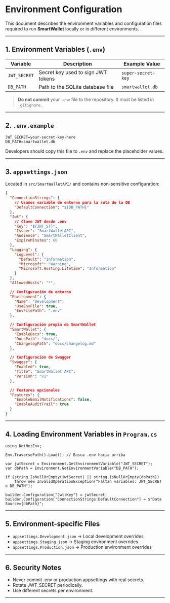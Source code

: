﻿# Environment Configuration

This document describes the environment variables and configuration files required to run **SmartWallet** locally or in different environments.

---

## 1. Environment Variables (`.env`)

| Variable       | Description                                      | Example Value           |
|----------------|--------------------------------------------------|-------------------------|
| `JWT_SECRET`   | Secret key used to sign JWT tokens               | `super-secret-key`      |
| `DB_PATH`      | Path to the SQLite database file                 | `smartwallet.db`        |

> **Do not commit** your `.env` file to the repository. It must be listed in `.gitignore`.

---

## 2. `.env.example`
```
JWT_SECRET=your-secret-key-here 
DB_PATH=smartwallet.db
```
Developers should copy this file to `.env` and replace the placeholder values.

---

## 3. `appsettings.json`

Located in `src/SmartWalletAPI/` and contains non-sensitive configuration:

```json
{
  "ConnectionStrings": {
    // Usamos variable de entorno para la ruta de la DB
    "DefaultConnection": "${DB_PATH}"
  },
  "Jwt": {
    // Clave JWT desde .env
    "Key": "${JWT_ST}",
    "Issuer": "SmartWalletAPI",
    "Audience": "SmartWalletClient",
    "ExpireMinutes": 60
  },
  "Logging": {
    "LogLevel": {
      "Default": "Information",
      "Microsoft": "Warning",
      "Microsoft.Hosting.Lifetime": "Information"
    }
  },
  "AllowedHosts": "*",

  // Configuración de entorno
  "Environment": {
    "Name": "Development",
    "UseEnvFile": true,
    "EnvFilePath": ".env"
  },

  // Configuración propia de SmartWallet
  "SmartWallet": {
    "EnableDocs": true,
    "DocsPath": "docs/",
    "ChangelogPath": "docs/changelog.md"
  },

  // Configuración de Swagger
  "Swagger": {
    "Enabled": true,
    "Title": "SmartWallet API",
    "Version": "v1"
  },

  // Features opcionales
  "Features": {
    "EnableEmailNotifications": false,
    "EnableAuditTrail": true
  }
}

```

---

## 4. Loading Environment Variables in `Program.cs`
```
using DotNetEnv;

Env.TraversePath().Load(); // Busca .env hacia arriba

var jwtSecret = Environment.GetEnvironmentVariable("JWT_SECRET");
var dbPath = Environment.GetEnvironmentVariable("DB_PATH");

if (string.IsNullOrEmpty(jwtSecret) || string.IsNullOrEmpty(dbPath))
    throw new InvalidOperationException("Faltan variables: JWT_SECRET o DB_PATH");

builder.Configuration["Jwt:Key"] = jwtSecret;
builder.Configuration["ConnectionStrings:DefaultConnection"] = $"Data Source={dbPath}";

```

---

## 5. Environment-specific Files
- `appsettings.Development.json` → Local development overrides
- `appsettings.Staging.json` → Staging environment overrides
- `appsettings.Production.json` → Production environment overrides

---

## 6. Security Notes
- Never commit .env or production appsettings with real secrets.
- Rotate JWT_SECRET periodically.
- Use different secrets per environment.

---



